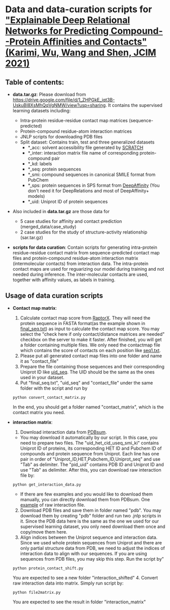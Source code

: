 # Data and data-curation scripts for ["Explainable Deep Relational Networks for Predicting Compound--Protein Affinities and Contacts" (Karimi, Wu, Wang and Shen, JCIM 2021)](https://pubs.acs.org/doi/abs/10.1021/acs.jcim.0c00866)

## Table of contents:
* **data.tar.gz**: Please download from https://drive.google.com/file/d/1_ZHPGkE_iqt3B-UskuBI8XsMhQqVgNMW/view?usp=sharing. It contains the supervised learning datasets including:
  * Intra-protein residue-residue contact map matrices (sequence-predicted)
  * Protein-compound residue-atom interaction matrices
  * JNLP scripts for downloading PDB files
  * Split dataset: Contains train, test and three generalized datasets
    * *_acc: solvent accessibility file generated by [SCRATCH](http://scratch.proteomics.ics.uci.edu/)
    * *_inter: interaction matrix file name of corresponding protein-compound pair
    * *_kd: labels
    * *_seq: protein sequences
    * *_smi: compound sequences in canonical SMILE format from PubChem
    * *_sps: protein sequences in SPS format from [DeepAffinity](https://github.com/Shen-Lab/DeepAffinity) (You don't need it for DeepRelations and most of DeepAffinity+ models)
    * *_uid: Uniprot ID of protein sequences
    
* Also included in **data.tar.gz** are those data for 
   * 5 case studies for affinity and contact prediction (merged_data/case_study)
   * 2 case studies for the study of structure-activity relationship (sar.tar.gz)
    
* **scripts for data curation**: Contain scripts for generating intra-protein residue-residue contact matrix from sequence-predicted contact map files and protein-compound residue-atom interaction matrix (intermolecular contacts) from interaction data.  The intra-protein contact maps are used for reguarizing our model during training and not needed during inference.  The inter-molecular contacts are used, together with affinity values, as labels in training.  

## Usage of data curation scripts
* **Contact map matrix**:
  1. Calculate contact map score from [RaptorX](http://raptorx.uchicago.edu/ContactMap/). They will need the protein sequence in FASTA format(as the example shown in [final_seq.txt](./final_seq.txt)) as input to calculate the contact map score. You may select the "check here if only contact/distance matrices are needed" checkbox on the server to make it faster. After finished, you will get a folder containing multiple files. We only need the contactmap file which contains the score of contacts on each position like [seq1.txt](./seq1.txt).
  2. Please put all generated contact map files into one folder and name it as "contact_file"
  3. Prepare the file containing those sequences and their corresponding Uniprot ID like [uid_seq](./uid_seq). The UID should be the same as the ones used in your dataset.
  4. Put "final_seq.txt", "uid_seq" and "contact_file" under the same folder with the script and run by
  ```
  python convert_contact_matrix.py
  ```
  In the end, you should get a folder named "contact_matrix", which is the contact matrix you need.  

* **interaction matrix**:
  1. Download interaction data from [PDBsum](http://www.ebi.ac.uk/thornton-srv/databases/cgi-bin/pdbsum/GetPage.pl?pdbcode=index.html). 
   * You may download it automatically by our script. In this case, you need to prepare two files. The "uid_het_cid_useq_smi_ki" contains Uniprot ID of proteins, its corresponding HET ID and Pubchem ID of compounds and protein sequence from Uniprot. Each line has one pair in order of "Uniprot_ID,HET,Pubchem_ID,Uniprot_seq" and use "Tab" as delimiter. The "pid_uid" contains PDB ID and Uniprot ID and use "Tab" as delimiter. After this, you can download raw interaction file by:
    ```
    python get_interaction_data.py
    ```
   * If there are few examples and you would like to download them manually, you can directly download them from PDBsum. One [example](http://www.ebi.ac.uk/thornton-srv/databases/cgi-bin/pdbsum/GetLigInt.pl?pdb=1kfv&ligtype=01&ligno=01) of raw interaction file.
  2. Download PDB files and save them in folder named "pdb". You may download them by creating "pdb" folder and run two .jnlp scripts in it. Since the PDB data here is the same as the one we used for our supervised learning dataset, you only need download them once and copy/move them here.
  3. Align indices between the Uniprot sequence and interaction data. Since we used whole protein sequences from Uniprot and there are only partial structure data from PDB, we need to adjust the indices of interaction data to align with our sequences. If you are using sequences from PDB files, you may skip this step. Run the script by"
   ```
   python protein_contact_shift.py
   ```
  You are expected to see a new folder "interaction_shifted"
  4. Convert raw interaction data into matrix. Simply run script by:
   ```
   python file2matrix.py
   ```
  You are expected to see the result in folder "interaction_matrix"
  

